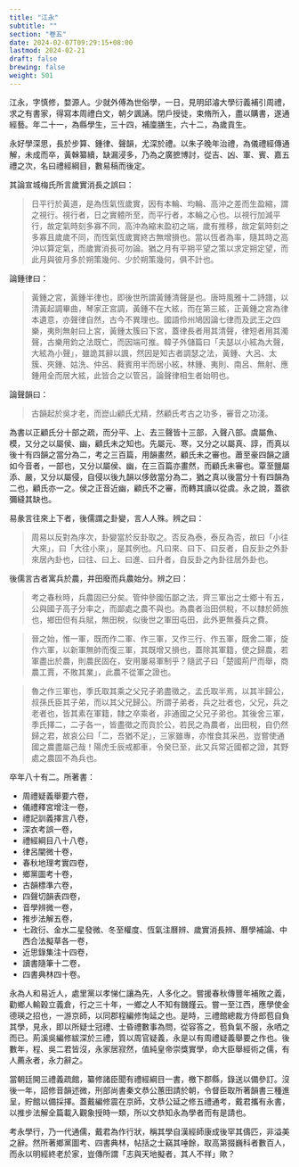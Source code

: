 ```yaml
---
title: "江永"
subtitle: ""
section: "卷五"
date: 2024-02-07T09:29:15+08:00
lastmod: 2024-02-21
draft: false
brewing: false
weight: 501
---
```



江永，字慎修，婺源人。少就外傅為世俗學，一日，見明邱濬大學衍義補引周禮，求之有書家，得寫本周禮白文，朝夕諷誦。閉戶授徒，束脩所入，盡以購書，遂通經藝。年二十一，為縣學生，三十四，補廩膳生，六十二，為歲貢生。

永好學深思，長於步算、鍾律、聲韻，尤深於禮。以朱子晚年治禮，為儀禮經傳通解，未成而卒，黃榦纂續，缺漏浸多，乃為之廣摭博討，從吉、凶、軍、賓、嘉五禮之次，名曰禮經綱目，數易稿而後定。

其論宣城梅氏所言歲實消長之誤曰：

> 日平行於黃道，是為恆氣恆歲實，因有本輪、均輪、高沖之差而生盈縮，謂之視行。視行者，日之實體所至，而平行者，本輪之心也。以視行加減平行，故定氣時刻多寡不同，高沖為縮末盈初之端，歲有推移，故定氣時刻之多寡且歲歲不同，而恆氣恆歲實終古無增損也。當以恆者為率，隨其時之高沖以算定氣，而歲實消長可勿論。猶之月有平朔平望之策以求定朔定望，而此月與彼月多於朔策幾何、少於朔策幾何，俱不計也。

論鍾律曰：

> 黃鍾之宮，黃鍾半律也，即後世所謂黃鍾清聲是也。唐時風雅十二詩譜，以清黃起調畢曲，琴家正宮調，黃鍾不在大絃，而在第三絃，正黃鍾之宮為律本遺意，亦聲律自然，古今不異理也。國語伶州鳩因論七律而及武王之四樂，夷則無射曰上宮，黃鍾太簇曰下宮，蓋律長者用其清聲，律短者用其濁聲，古樂用鈞之法既亡，而因端可推。韓子外儲篇曰「夫瑟以小絃為大聲，大絃為小聲」，雖詭其辭以諷，然因是知古者調瑟之法，黃鍾、大呂、太簇、夾鍾、姑洗、仲呂、蕤賓用半而居小絃，林鍾、夷則、南呂、無射、應鍾用全而居大絃，此皆合之以管呂，論聲律相生者始明也。

論聲韻曰：

> 古韻起於吳才老，而崑山顧氏尤精，然顧氏考古之功多，審音之功淺。

為書以正顧氏分十部之疏，而分平、上、去三聲皆十三部，入聲八部。虞屬魚、模，又分之以屬侯、幽，顧氏未之知也。先屬元、寒，又分之以屬真、諄，而真以後十有四韻之當分為二，考之三百篇，用韻畫然，顧氏未之審也。蕭至豪四韻之讀如今音者，一部也，又分以屬侯、幽，在三百篇亦畫然，而顧氏未審也。覃至鹽屬添、嚴，又分以屬侵，自侵以後九韻以侈斂當分為二，猶之真以後當分十有四韻為二也，顧氏亦一之。侯之正音近幽，顧氏不之審，而轉其讀以從虞。永之說，蓋欲彌縫其缺也。

易彖言往來上下者，後儒謂之卦變，言人人殊。辨之曰：

> 周易以反對為序次，卦變當於反卦取之。否反為泰，泰反為否，故曰「小往大來」，曰「大往小來」，是其例也。凡曰來、曰下、曰反者，自反卦之外卦來居內卦也，曰往、曰上、曰進、曰升者，自反卦之內卦往居外卦也。

後儒言古者寓兵於農，井田廢而兵農始分。辨之曰：

> 考之春秋時，兵農固已分矣。管仲參國伍鄙之法，齊三軍出之士鄉十有五，公與國子高子分率之，而鄙處之農不與也。為農者治田供稅，不以隸於師旅也，鄉田但有兵賦，無田稅，似後世之軍田屯田，此外更無養兵之費。

> 晉之始，惟一軍，既而作二軍、作三軍，又作三行、作五軍，既舍二軍，旋作六軍，以新軍無帥而復三軍，其既增又損也，蓋除其軍籍，使之歸農，若軍盡出於農，則農民固在，安用屢易軍制乎？隨武子曰「楚國荊尸而舉，商農工賈，不敗其業」，此農不從軍之證也。

> 魯之作三軍也，季氏取其乘之父兄子弟盡徵之，孟氏取半焉，以其半歸公，叔孫氏臣其子弟，而以其父兄歸公。所謂子弟者，兵之壯者也，父兄，兵之老者也，皆其素在軍籍，隸之卒乘者，非通國之父兄子弟也。其後舍三軍，季氏擇二，二子各一，皆盡徵之而貢於公，若民之為農者，出田稅，自仍然歸之君，故哀公曰「二，吾猶不足」，三家雖專，亦惟食其采邑，豈嘗使通國之農盡屬己哉！陽虎壬辰戒都車，令癸巳至，此又兵常近國都之證，其野處之農固不為兵也。

卒年八十有二。所著書：

- 周禮疑義舉要六卷，
- 儀禮釋宮增注一卷，
- 禮記訓義擇言八卷，
- 深衣考誤一卷，
- 禮經綱目八十八卷，
- 律呂闡微十卷，
- 春秋地理考實四卷，
- 鄉黨圖考十卷，
- 古韻標準六卷，
- 四聲切韻表四卷，
- 音學辨微一卷，
- 推步法解五卷，
- 七政衍、金水二星發微、冬至權度、恆氣注曆辨、歲實消長辨、曆學補論、中西合法擬草各一卷，
- 近思錄集注十四卷，
- 讀書隨筆十二卷，
- 四書典林四十卷。

永為人和易近人，處里黨以孝悌仁讓為先，人多化之。嘗援春秋傳豐年補敗之義，勸鄉人輸穀立義倉，行之三十年，一鄉之人不知有饑饉云。嘗一至江西，應學使金德瑛之招也，一游京師，以同郡程編修恂延之也。是時，三禮館總裁方侍郎苞自負其學，見永，即以所疑士冠禮、士昏禮數事為問，從容答之，苞負氣不服，永哂之而已。荊溪吳編修紱深於三禮，質以周官疑義，永是以有周禮疑義舉要之作也。後數年，程、吳二君皆沒，永家居寂然，值純皇帝崇獎實學，命大臣舉經術之儒，有人薦永者，永力辭之。

當朝廷開三禮義疏館，纂修諸臣聞有禮經綱目一書，檄下郡縣，錄送以備參訂。沒後一年，詔修音韻述微，刑部尚書秦文恭公蕙田請於朝，令督臣取所著韻書三種進呈，貯館以備採擇。蓋戴編修震在京師，文恭公延之修五禮通考，戴君攜有永書，以推步法解全篇載入觀象授時一類，所以文恭知永為學者而有是請也。

考永學行，乃一代通儒，戴君為作行狀，稱其學自漢經師康成後罕其儔匹，非溢美之辭。然所著鄉黨圖考、四書典林，帖括之士竊其唾餘，取高第掇巍科者數百人，而永以明經終老於家，豈傳所謂「志與天地擬者，其人不祥」歟？